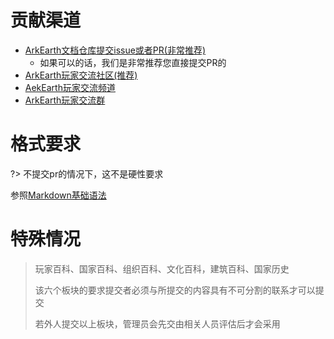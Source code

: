 # 贡献渠道<!-- {docsify-ignore-all} -->

- [ArkEarth文档仓库提交issue或者PR(非常推荐)](https://github.com/yvmouX/mcark-wiki)
  - 如果可以的话，我们是非常推荐您直接提交PR的
- [ArkEarth玩家交流社区(推荐)](https://bbs.mcark.icu/t/wiki)
- [AekEarth玩家交流频道](https://pd.qq.com/s/72zw08lfl)
- [ArkEarth玩家交流群](https://qm.qq.com/q/nHkeTRi5iM)

# 格式要求

?> 不提交pr的情况下，这不是硬性要求

参照[Markdown基础语法](https://markdown.com.cn/basic-syntax/)

# 特殊情况

> 玩家百科、国家百科、组织百科、文化百科，建筑百科、国家历史 
>
> 该六个板块的要求提交者必须与所提交的内容具有不可分割的联系才可以提交
>
> 若外人提交以上板块，管理员会先交由相关人员评估后才会采用